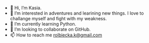 - 👋 Hi, I’m Kasia.
- 👀 I’m interested in adventures and learining new things. I love to challange myself and fight with my weakness.
- 🌱 I’m currently learning Python.
- 💞️ I’m looking to collaborate on GitHub.
- 📫 How to reach me rolbiecka.k@gmail.com

<!---
katrolbi/katrolbi is a ✨ special ✨ repository because its `README.md` (this file) appears on your GitHub profile.
You can click the Preview link to take a look at your changes.
--->
